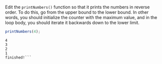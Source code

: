 
Edit the `printNumbers()` function so that it prints the numbers in reverse order. To do this, go from the upper bound to the lower bound. In other words, you should initialize the counter with the maximum value, and in the loop body, you should iterate it backwards down to the lower limit.

```javascript
printNumbers(4);
```

```text
4
3
2
1
finished!```

